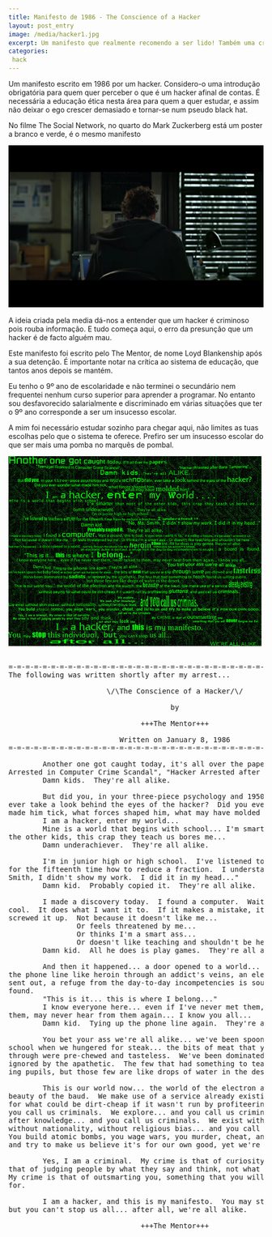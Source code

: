 ```yaml
---
title: Manifesto de 1986 - The Conscience of a Hacker
layout: post_entry
image: /media/hacker1.jpg
excerpt: Um manifesto que realmente recomendo a ser lido! Também uma crítica ao nosso sistema de educação
categories:
 hack
---
```


Um manifesto escrito em 1986 por um hacker. Considero-o uma introdução obrigatória para quem quer perceber o que é um hacker afinal de contas. É necessária a educação ética nesta área para quem a quer estudar, e assim não deixar o ego crescer demasiado e tornar-se num pseudo black hat.

No filme The Social Network, no quarto do Mark Zuckerberg está um poster a branco e verde, é o mesmo manifesto

<img class="post-entry__image" src="/media/posts/hacker-manifest2.png" />

A ideia criada pela media dá-nos a entender que um hacker é criminoso pois rouba informação. E tudo começa aqui, o erro da presunção que um hacker é de facto alguém mau.

Este manifesto foi escrito pelo The Mentor, de nome Loyd Blankenship após a sua detenção. É importante notar na crítica ao sistema de educação, que tantos anos depois se mantém.

Eu tenho o 9º ano de escolaridade e não terminei o secundário nem frequentei nenhum curso superior para aprender a programar. No entanto sou desfavorecido salarialmente e discriminado em várias situações que ter o 9º ano corresponde a ser um insucesso escolar.

A mim foi necessário estudar sozinho para chegar aqui, não limites as tuas escolhas pelo que o sistema te oferece. Prefiro ser um insucesso escolar do que ser mais uma pomba no marquês de pombal.


<img class="post-entry__image" src="/media/posts/hacker-manifesto1.jpg" />

<pre>

=-=-=-=-=-=-=-=-=-=-=-=-=-=-=-=-=-=-=-=-=-=-=-=-=-=-=-=-=-=-=-=-=-=-=-=-=-=-=-=
The following was written shortly after my arrest...

                       \/\The Conscience of a Hacker/\/

                                      by

                               +++The Mentor+++

                          Written on January 8, 1986
=-=-=-=-=-=-=-=-=-=-=-=-=-=-=-=-=-=-=-=-=-=-=-=-=-=-=-=-=-=-=-=-=-=-=-=-=-=-=-=

        Another one got caught today, it's all over the papers.  "Teenager
Arrested in Computer Crime Scandal", "Hacker Arrested after Bank Tampering"...
        Damn kids.  They're all alike.

        But did you, in your three-piece psychology and 1950's technobrain,
ever take a look behind the eyes of the hacker?  Did you ever wonder what
made him tick, what forces shaped him, what may have molded him?
        I am a hacker, enter my world...
        Mine is a world that begins with school... I'm smarter than most of
the other kids, this crap they teach us bores me...
        Damn underachiever.  They're all alike.

        I'm in junior high or high school.  I've listened to teachers explain
for the fifteenth time how to reduce a fraction.  I understand it.  "No, Ms.
Smith, I didn't show my work.  I did it in my head..."
        Damn kid.  Probably copied it.  They're all alike.

        I made a discovery today.  I found a computer.  Wait a second, this is
cool.  It does what I want it to.  If it makes a mistake, it's because I
screwed it up.  Not because it doesn't like me...
                Or feels threatened by me...
                Or thinks I'm a smart ass...
                Or doesn't like teaching and shouldn't be here...
        Damn kid.  All he does is play games.  They're all alike.

        And then it happened... a door opened to a world... rushing through
the phone line like heroin through an addict's veins, an electronic pulse is
sent out, a refuge from the day-to-day incompetencies is sought... a board is
found.
        "This is it... this is where I belong..."
        I know everyone here... even if I've never met them, never talked to
them, may never hear from them again... I know you all...
        Damn kid.  Tying up the phone line again.  They're all alike...

        You bet your ass we're all alike... we've been spoon-fed baby food at
school when we hungered for steak... the bits of meat that you did let slip
through were pre-chewed and tasteless.  We've been dominated by sadists, or
ignored by the apathetic.  The few that had something to teach found us will-
ing pupils, but those few are like drops of water in the desert.

        This is our world now... the world of the electron and the switch, the
beauty of the baud.  We make use of a service already existing without paying
for what could be dirt-cheap if it wasn't run by profiteering gluttons, and
you call us criminals.  We explore... and you call us criminals.  We seek
after knowledge... and you call us criminals.  We exist without skin color,
without nationality, without religious bias... and you call us criminals.
You build atomic bombs, you wage wars, you murder, cheat, and lie to us
and try to make us believe it's for our own good, yet we're the criminals.

        Yes, I am a criminal.  My crime is that of curiosity.  My crime is
that of judging people by what they say and think, not what they look like.
My crime is that of outsmarting you, something that you will never forgive me
for.

        I am a hacker, and this is my manifesto.  You may stop this individual,
but you can't stop us all... after all, we're all alike.

                               +++The Mentor+++
_________________________________________________________</pre>